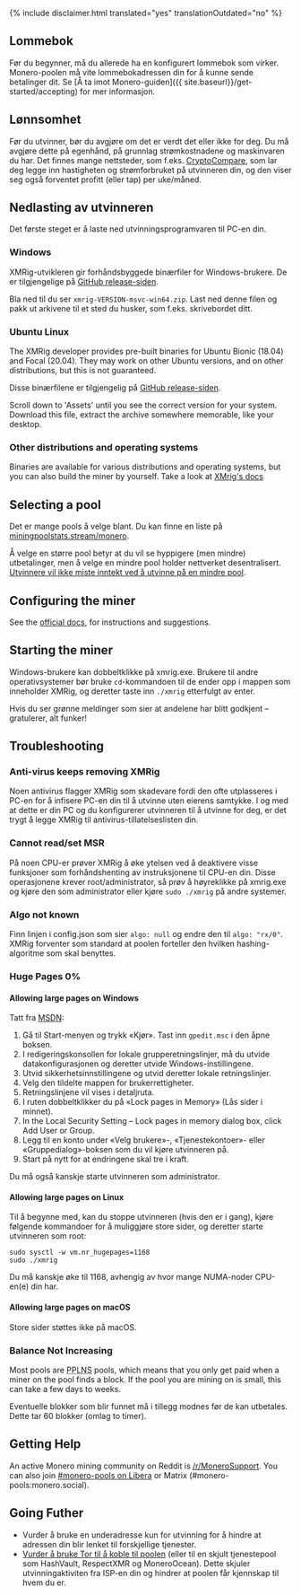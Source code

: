 {% include disclaimer.html translated="yes" translationOutdated="no" %}

## Lommebok

Før du begynner, må du allerede ha en konfigurert lommebok som
virker. Monero-poolen må vite lommebokadressen din for å kunne sende
betalinger dit. Se [Å ta imot Monero-guiden]({{
site.baseurl}}/get-started/accepting) for mer informasjon.

##  Lønnsomhet

Før du utvinner, bør du avgjøre om det er verdt det eller ikke for deg. Du
må avgjøre dette på egenhånd, på grunnlag strømkostnadene og maskinvaren du
har. Det finnes mange nettsteder, som
f.eks. [CryptoCompare](https://www.cryptocompare.com/mining/calculator/xmr),
som lar deg legge inn hastigheten og strømforbruket på utvinneren din, og
den viser seg også forventet profitt (eller tap) per uke/måned.

##  Nedlasting av utvinneren

Det første steget er å laste ned utvinningsprogramvaren til PC-en din.

###  Windows

XMRig-utvikleren gir forhåndsbyggede binærfiler for Windows-brukere. De er
tilgjengelige på [GitHub
release-siden](https://github.com/xmrig/xmrig/releases/latest).

Bla ned til du ser `xmrig-VERSION-msvc-win64.zip`. Last ned denne filen og
pakk ut arkivene til et sted du husker, som f.eks. skrivebordet ditt.

###  Ubuntu Linux

The XMRig developer provides pre-built binaries for Ubuntu Bionic (18.04)
and Focal (20.04). They may work on other Ubuntu versions, and on other
distributions, but this is not guaranteed.

Disse binærfilene er tilgjengelig på [GitHub
release-siden](https://github.com/xmrig/xmrig/releases/latest).

Scroll down to 'Assets' until you see the correct version for your
system. Download this file, extract the archive somewhere memorable, like
your desktop.

### Other distributions and operating systems

Binaries are available for various distributions and operating systems, but
you can also build the miner by yourself. Take a look at [XMrig's
docs](https://xmrig.com/docs/miner)

## Selecting a pool

Det er mange pools å velge blant. Du kan finne en liste på
[miningpoolstats.stream/monero](https://miningpoolstats.stream/monero).

Å velge en større pool betyr at du vil se hyppigere (men mindre)
utbetalinger, men å velge en mindre pool holder nettverket
desentralisert. [Utvinnere vil ikke miste inntekt ved å utvinne på en mindre
pool](https://redd.it/g6uh2l).

## Configuring the miner

See the [official docs](https://xmrig.com/docs/miner/config), for
instructions and suggestions.

## Starting the miner

Windows-brukere kan dobbeltklikke på xmrig.exe. Brukere til andre
operativsystemer bør bruke `cd`-kommandoen til de ender opp i mappen som
inneholder XMRig, og deretter taste inn `./xmrig` etterfulgt av enter.

Hvis du ser grønne meldinger som sier at andelene har blitt godkjent –
gratulerer, alt funker!

## Troubleshooting

### Anti-virus keeps removing XMRig

Noen antivirus flagger XMRig som skadevare fordi den ofte utplasseres i
PC-en for å infisere PC-en din til å utvinne uten eierens samtykke. I og med
at dette er din PC og du konfigurerer utvinneren til å utvinne for deg, er
det trygt å legge XMRig til antivirus-tillatelseslisten din.

### Cannot read/set MSR

På noen CPU-er prøver XMRig å øke ytelsen ved å deaktivere visse funksjoner
som forhåndshenting av instruksjonene til CPU-en din. Disse operasjonene
krever root/administrator, så prøv å høyreklikke på xmrig.exe og kjøre den
som administrator eller kjøre `sudo ./xmrig` på andre systemer.

### Algo not known

Finn linjen i config.json som sier `algo: null` og endre den til `algo:
"rx/0"`. XMRig forventer som standard at poolen forteller den hvilken
hashing-algoritme som skal benyttes.

### Huge Pages 0%

#### Allowing large pages on Windows

Tatt fra
[MSDN](https://docs.microsoft.com/en-us/sql/database-engine/configure-windows/enable-the-lock-pages-in-memory-option-windows?view=sql-server-ver15):

1. Gå til Start-menyen og trykk «Kjør». Tast inn `gpedit.msc` i den åpne
   boksen.
2. I redigeringskonsollen for lokale grupperetningslinjer, må du utvide
   datakonfigurasjonen og deretter utvide Windows-instillingene.
3. Utvid sikkerhetsinnstillingene og utvid deretter lokale retningslinjer.
4. Velg den tildelte mappen for brukerrettigheter.
5. Retningslinjene vil vises i detaljruta.
6. I ruten dobbeltklikker du på «Lock pages in Memory» (Lås sider i minnet).
7. In the Local Security Setting – Lock pages in memory dialog box, click
   Add User or Group.
8. Legg til en konto under «Velg brukere»-, «Tjenestekontoer»- eller
   «Gruppedialog»-boksen som du vil kjøre utvinneren på.
9. Start på nytt for at endringene skal tre i kraft.

Du må også kanskje starte utvinneren som administrator.

#### Allowing large pages on Linux

Til å begynne med, kan du stoppe utvinneren (hvis den er i gang), kjøre
følgende kommandoer for å muliggjøre store sider, og deretter starte
utvinneren som root:

	sudo sysctl -w vm.nr_hugepages=1168
	sudo ./xmrig

Du må kanskje øke til 1168, avhengig av hvor mange NUMA-noder CPU-en(e) din
har.

#### Allowing large pages on macOS

Store sider støttes ikke på macOS.

### Balance Not Increasing

Most pools are <abbr title="Pay Per Last N Shares">PPLNS</abbr> pools,
which means that you only get paid when a miner on the pool finds a
block. If the pool you are mining on is small, this can take a few
days to weeks.

Eventuelle blokker som blir funnet må i tillegg modnes før de kan
utbetales. Dette tar 60 blokker (omlag to timer).

## Getting Help

An active Monero mining community on Reddit is
[/r/MoneroSupport](https://www.reddit.com/r/MoneroSupport/). You can also
join [#monero-pools on
Libera](https://web.libera.chat/?channel=#monero-pools) or Matrix
(#monero-pools:monero.social).

## Going Futher

* Vurder å bruke en underadresse kun for utvinning for å hindre at adressen
  din blir lenket til forskjellige tjenester.
* [Vurder å bruke Tor til å koble til
  poolen](https://xmrig.com/docs/miner/tor) (eller til en skjult
  tjenestepool som HashVault, RespectXMR og MoneroOcean). Dette skjuler
  utvinningaktiviten fra ISP-en din og hindrer at poolen får kjennskap til
  hvem du er.
